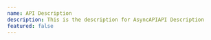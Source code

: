 ```yaml
---
name: API Description
description: This is the description for AsyncAPIAPI Description
featured: false
---
```

